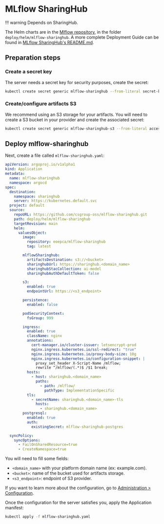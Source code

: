 # MLflow SharingHub

!!! warning
    Depends on SharingHub.

The Helm charts are in the [Mlflow repository](https://github.com/csgroup-oss/mlflow-sharinghub), in the folder `deploy/helm/mlflow-sharinghub`.
A more complete Deployment Guide can be found in [MLflow SharingHub's README.md](https://github.com/csgroup-oss/mlflow-sharinghub/blob/main/README.md#deployment-guide).

## Preparation steps

### Create a secret key

The server needs a secret key for security purposes, create the secret:

```bash
kubectl create secret generic mlflow-sharinghub --from-literal secret-key="<random-secret-key>" --namespace sharinghub
```

### Create/configure artifacts S3

We recommend using an S3 storage for your artifacts. You will need to create a S3 bucket in your provider and create the associated secret:

```bash
kubectl create secret generic mlflow-sharinghub-s3 --from-literal access-key-id="<access-key>" --from-literal secret-access-key="<secret-key>" --namespace sharinghub
```

## Deploy mlflow-sharinghub

Next, create a file called `mlflow-sharinghub.yaml`:

```yaml
apiVersion: argoproj.io/v1alpha1
kind: Application
metadata:
  name: mlflow-sharinghub
  namespace: argocd
spec:
  destination:
    namespace: sharinghub
    server: https://kubernetes.default.svc
  project: default
  source:
    repoURL: https://github.com/csgroup-oss/mlflow-sharinghub.git
    path: deploy/helm/mlflow-sharinghub
    targetRevision: main
    helm:
      valuesObject:
        image:
          repository: eoepca/mlflow-sharinghub
          tag: latest

        mlflowSharinghub:
          artifactsDestination: s3://<bucket>
          sharinghubUrl: https://sharinghub.<domain_name>
          sharinghubStacCollection: ai-model
          sharinghubAuthDefaultToken: false

        s3:
          enabled: true
          endpointUrl: https://<s3_endpoint>

        persistence:
          enabled: false

        podSecurityContext:
          fsGroup: 999

        ingress:
          enabled: true
          className: nginx
          annotations:
            cert-manager.io/cluster-issuer: letsencrypt-prod
            nginx.ingress.kubernetes.io/ssl-redirect: "true"
            nginx.ingress.kubernetes.io/proxy-body-size: 10g
            nginx.ingress.kubernetes.io/configuration-snippet: |
              proxy_set_header X-Script-Name /mlflow;
              rewrite ^/mlflow/(.*)$ /$1 break;
          hosts:
            - host: sharinghub.<domain_name>
              paths:
                - path: /mlflow/
                  pathType: ImplementationSpecific
          tls:
            - secretName: sharinghub.<domain_name>-tls
              hosts:
                - sharinghub.<domain_name>
        postgresql:
          enabled: true
          auth:
            existingSecret: mlflow-sharinghub-postgres

  syncPolicy:
    syncOptions:
      - FailOnSharedResource=true
      - CreateNamespace=true
```

You will need to fill some fields:

- `<domain_name>` with your platform domain name (ex: example.com).
- `<bucket>`: name of the bucket used for artifacts storage.
- `<s3_endpoint>`: endpoint of S3 provider.

If you want to learn more about the configuration, go to [Administration > Configuration](../../configuration.md#mlflow-sharinghub).

Once the configuration for the server satisfies you, apply the Application manifest:

```bash
kubectl apply -f mlflow-sharinghub.yaml
```
